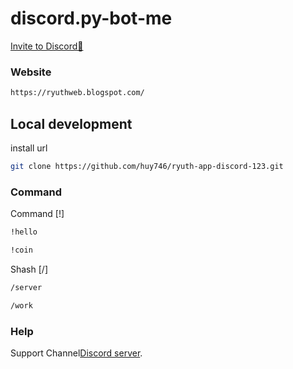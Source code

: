 # discord.py-bot-me
[Invite to Discord🤖]

### Website
```bash
https://ryuthweb.blogspot.com/
```

## Local development
install url

```bash
git clone https://github.com/huy746/ryuth-app-discord-123.git

```

### Command

Command [!]

```bash
!hello

```

```bash
!coin
```
Shash
[/]
```bash
/server
```
```bash
/work
```

### Help
Support Channel[Discord server][discord].

[discord]: 
https://discord.gg/FaY4ZARfDp
[Invite to Discord🤖]: https://discord.com/oauth2/authorize?client_id=1338702593911816275





 
